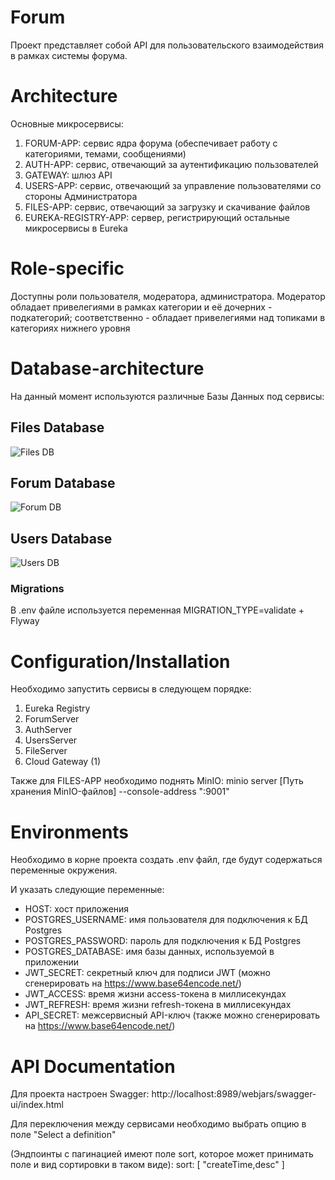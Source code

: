 # Forum

Проект представляет собой API для пользовательского взаимодействия в рамках системы форума.


# Architecture
Основные микросервисы:
1. FORUM-APP: сервис ядра форума (обеспечивает работу с категориями, темами, сообщениями)
2. AUTH-APP: сервис, отвечающий за аутентификацию пользователей
3. GATEWAY: шлюз API
4. USERS-APP: сервис, отвечающий за управление пользователями со стороны Администратора
5. FILES-APP: сервис, отвечающий за загрузку и скачивание файлов
6. EUREKA-REGISTRY-APP: сервер, регистрирующий остальные микросервисы в Eureka

# Role-specific

Доступны роли пользователя, модератора, администратора.
Модератор обладает привелегиями в рамках категории и её дочерних - подкатегорий; 
соответственно - обладает привелегиями над топиками в категориях нижнего уровня

# Database-architecture
На данный момент используются различные Базы Данных под сервисы:

## Files Database
![Files DB](docs/Files_DB.png)

## Forum Database
![Forum DB](docs/Forum_DB.png)

## Users Database
![Users DB](docs/Users_DB.png)


### Migrations
В .env файле используется переменная MIGRATION_TYPE=validate + Flyway


# Configuration/Installation

Необходимо запустить сервисы в следующем порядке:
1. Eureka Registry
2. ForumServer
3. AuthServer
4. UsersServer
5. FileServer
6. Cloud Gateway (1)

Также для FILES-APP необходимо поднять MinIO:
minio server [Путь хранения MinIO-файлов] --console-address ":9001"


# Environments

Необходимо в корне проекта создать .env файл, где будут содержаться переменные окружения.

И указать следующие переменные:
- HOST: хост приложения
- POSTGRES_USERNAME: имя пользователя для подключения к БД Postgres
- POSTGRES_PASSWORD: пароль для подключения к БД Postgres
- POSTGRES_DATABASE: имя базы данных, используемой в приложении
- JWT_SECRET: секретный ключ для подписи JWT (можно сгенерировать на https://www.base64encode.net/)
- JWT_ACCESS: время жизни access-токена в миллисекундах
- JWT_REFRESH: время жизни refresh-токена в миллисекундах
- API_SECRET: межсервисный API-ключ (также можно сгенерировать на https://www.base64encode.net/)

# API Documentation

Для проекта настроен Swagger:
http://localhost:8989/webjars/swagger-ui/index.html

Для переключения между сервисами необходимо выбрать опцию в поле "Select a definition"

(Эндпоинты с пагинацией имеют поле sort, которое может принимать поле и вид сортировки в таком виде):
sort: [
"createTime,desc"
]